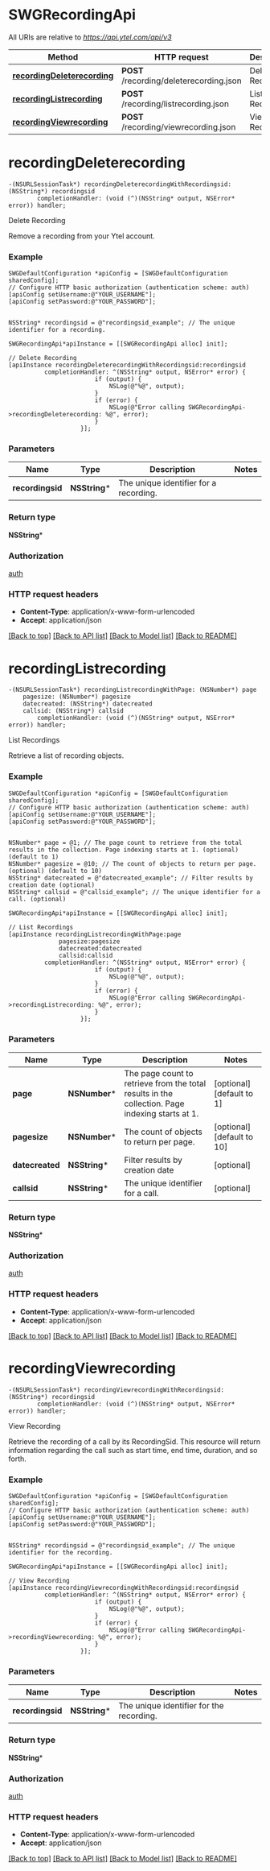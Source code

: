 # SWGRecordingApi

All URIs are relative to *https://api.ytel.com/api/v3*

Method | HTTP request | Description
------------- | ------------- | -------------
[**recordingDeleterecording**](SWGRecordingApi.md#recordingdeleterecording) | **POST** /recording/deleterecording.json | Delete Recording
[**recordingListrecording**](SWGRecordingApi.md#recordinglistrecording) | **POST** /recording/listrecording.json | List Recordings
[**recordingViewrecording**](SWGRecordingApi.md#recordingviewrecording) | **POST** /recording/viewrecording.json | View Recording


# **recordingDeleterecording**
```objc
-(NSURLSessionTask*) recordingDeleterecordingWithRecordingsid: (NSString*) recordingsid
        completionHandler: (void (^)(NSString* output, NSError* error)) handler;
```

Delete Recording

Remove a recording from your Ytel account.

### Example 
```objc
SWGDefaultConfiguration *apiConfig = [SWGDefaultConfiguration sharedConfig];
// Configure HTTP basic authorization (authentication scheme: auth)
[apiConfig setUsername:@"YOUR_USERNAME"];
[apiConfig setPassword:@"YOUR_PASSWORD"];


NSString* recordingsid = @"recordingsid_example"; // The unique identifier for a recording.

SWGRecordingApi*apiInstance = [[SWGRecordingApi alloc] init];

// Delete Recording
[apiInstance recordingDeleterecordingWithRecordingsid:recordingsid
          completionHandler: ^(NSString* output, NSError* error) {
                        if (output) {
                            NSLog(@"%@", output);
                        }
                        if (error) {
                            NSLog(@"Error calling SWGRecordingApi->recordingDeleterecording: %@", error);
                        }
                    }];
```

### Parameters

Name | Type | Description  | Notes
------------- | ------------- | ------------- | -------------
 **recordingsid** | **NSString***| The unique identifier for a recording. | 

### Return type

**NSString***

### Authorization

[auth](../README.md#auth)

### HTTP request headers

 - **Content-Type**: application/x-www-form-urlencoded
 - **Accept**: application/json

[[Back to top]](#) [[Back to API list]](../README.md#documentation-for-api-endpoints) [[Back to Model list]](../README.md#documentation-for-models) [[Back to README]](../README.md)

# **recordingListrecording**
```objc
-(NSURLSessionTask*) recordingListrecordingWithPage: (NSNumber*) page
    pagesize: (NSNumber*) pagesize
    datecreated: (NSString*) datecreated
    callsid: (NSString*) callsid
        completionHandler: (void (^)(NSString* output, NSError* error)) handler;
```

List Recordings

Retrieve a list of recording objects.

### Example 
```objc
SWGDefaultConfiguration *apiConfig = [SWGDefaultConfiguration sharedConfig];
// Configure HTTP basic authorization (authentication scheme: auth)
[apiConfig setUsername:@"YOUR_USERNAME"];
[apiConfig setPassword:@"YOUR_PASSWORD"];


NSNumber* page = @1; // The page count to retrieve from the total results in the collection. Page indexing starts at 1. (optional) (default to 1)
NSNumber* pagesize = @10; // The count of objects to return per page. (optional) (default to 10)
NSString* datecreated = @"datecreated_example"; // Filter results by creation date (optional)
NSString* callsid = @"callsid_example"; // The unique identifier for a call. (optional)

SWGRecordingApi*apiInstance = [[SWGRecordingApi alloc] init];

// List Recordings
[apiInstance recordingListrecordingWithPage:page
              pagesize:pagesize
              datecreated:datecreated
              callsid:callsid
          completionHandler: ^(NSString* output, NSError* error) {
                        if (output) {
                            NSLog(@"%@", output);
                        }
                        if (error) {
                            NSLog(@"Error calling SWGRecordingApi->recordingListrecording: %@", error);
                        }
                    }];
```

### Parameters

Name | Type | Description  | Notes
------------- | ------------- | ------------- | -------------
 **page** | **NSNumber***| The page count to retrieve from the total results in the collection. Page indexing starts at 1. | [optional] [default to 1]
 **pagesize** | **NSNumber***| The count of objects to return per page. | [optional] [default to 10]
 **datecreated** | **NSString***| Filter results by creation date | [optional] 
 **callsid** | **NSString***| The unique identifier for a call. | [optional] 

### Return type

**NSString***

### Authorization

[auth](../README.md#auth)

### HTTP request headers

 - **Content-Type**: application/x-www-form-urlencoded
 - **Accept**: application/json

[[Back to top]](#) [[Back to API list]](../README.md#documentation-for-api-endpoints) [[Back to Model list]](../README.md#documentation-for-models) [[Back to README]](../README.md)

# **recordingViewrecording**
```objc
-(NSURLSessionTask*) recordingViewrecordingWithRecordingsid: (NSString*) recordingsid
        completionHandler: (void (^)(NSString* output, NSError* error)) handler;
```

View Recording

Retrieve the recording of a call by its RecordingSid. This resource will return information regarding the call such as start time, end time, duration, and so forth.

### Example 
```objc
SWGDefaultConfiguration *apiConfig = [SWGDefaultConfiguration sharedConfig];
// Configure HTTP basic authorization (authentication scheme: auth)
[apiConfig setUsername:@"YOUR_USERNAME"];
[apiConfig setPassword:@"YOUR_PASSWORD"];


NSString* recordingsid = @"recordingsid_example"; // The unique identifier for the recording.

SWGRecordingApi*apiInstance = [[SWGRecordingApi alloc] init];

// View Recording
[apiInstance recordingViewrecordingWithRecordingsid:recordingsid
          completionHandler: ^(NSString* output, NSError* error) {
                        if (output) {
                            NSLog(@"%@", output);
                        }
                        if (error) {
                            NSLog(@"Error calling SWGRecordingApi->recordingViewrecording: %@", error);
                        }
                    }];
```

### Parameters

Name | Type | Description  | Notes
------------- | ------------- | ------------- | -------------
 **recordingsid** | **NSString***| The unique identifier for the recording. | 

### Return type

**NSString***

### Authorization

[auth](../README.md#auth)

### HTTP request headers

 - **Content-Type**: application/x-www-form-urlencoded
 - **Accept**: application/json

[[Back to top]](#) [[Back to API list]](../README.md#documentation-for-api-endpoints) [[Back to Model list]](../README.md#documentation-for-models) [[Back to README]](../README.md)

